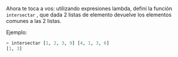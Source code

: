 Ahora te toca a vos: utilizando expresiones lambda, definí la función  `intersectar` , que dada 2 listas de elemento devuelve los elementos comunes a las 2 listas.

Ejemplo:

```haskell
> intersectar [1, 2, 3, 9] [4, 1, 3, 6]
[1, 3]
```
